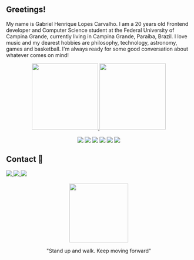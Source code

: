 <h2>Greetings!</h2>
<p>My name is Gabriel Henrique Lopes Carvalho. I am a 20 years old Frontend developer and Computer Science student at the Federal University of Campina Grande, currently living in Campina Grande, Paraíba, Brazil. I love music and my dearest hobbies are philosophy, technology, astronomy, games and basketball. I'm always ready for some good conversation about whatever comes on mind!</p>

<div align="center">
  <a href="https://github.com/Gabrielhlc">
  <img height="180em" src="https://github-readme-stats.vercel.app/api?username=Gabrielhlc&show_icons=true&theme=tokyonight&include_all_commits=true&count_private=true"/>
  <img height="180em" src="https://github-readme-stats.vercel.app/api/top-langs/?username=Gabrielhlc&layout=compact&langs_count=7&theme=tokyonight"/>
  </a>
</div>

<div align="center">
  <br>
  <img src="https://img.shields.io/badge/JavaScript-F7DF1E?style=for-the-badge&logo=javascript&logoColor=black"/>
  <img src="https://img.shields.io/badge/TypeScript-007ACC?style=for-the-badge&logo=typescript&logoColor=white"/>
  <img src="https://img.shields.io/badge/React-20232A?style=for-the-badge&logo=react&logoColor=61DAFB"/>
  <img src="https://img.shields.io/badge/HTML5-E34F26?style=for-the-badge&logo=html5&logoColor=white"/>
  <img src="https://img.shields.io/badge/CSS3-1572B6?style=for-the-badge&logo=css3&logoColor=white"/>
  <img src="https://img.shields.io/badge/Java-ED8B00?style=for-the-badge&logo=java&logoColor=white"/>
</div>

<div>
  <h2>Contact 📱</h2> 
  <a href="https://www.linkedin.com/in/gabriel-carvalho-54790b21b/">
  <img src="https://img.shields.io/badge/LinkedIn-0077B5?style=for-the-badge&logo=linkedin&logoColor=white"/>
  </a>
  <a href="https://instagram.com/gabrielhenlc">
  <img src="https://img.shields.io/badge/Instagram-E4405F?style=for-the-badge&logo=instagram&logoColor=white"/>
  </a>
  <a href = "mailto:gabrielhenlc@gmail.com">
  <img src="https://img.shields.io/badge/Gmail-D14836?style=for-the-badge&logo=gmail&logoColor=white">
  </a>
  <br>
  <br>
</div>

<div align="center">
<img width="160" src="https://www.pngkey.com/png/full/314-3143780_transmutation-circle-stickers-by-th3lord-fullmetal-alchemist-brotherhood.png"/>
<p>"Stand up and walk. Keep moving forward"</p>
</div>
